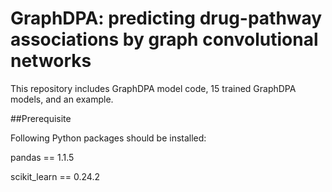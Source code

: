 # GraphDPA: predicting drug-pathway associations by graph convolutional networks

This repository includes GraphDPA model code, 15 trained GraphDPA models, and an example.

##Prerequisite

Following Python packages should be installed:

pandas == 1.1.5

scikit_learn == 0.24.2